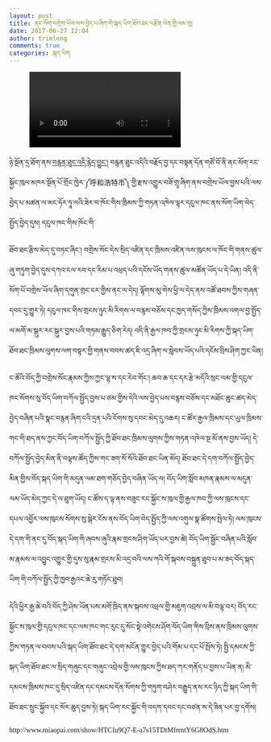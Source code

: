 ```yaml
---
layout: post
title: ནང་སོག་བགྲེས་ཡོལ་ལས་བྱེད་པ་ཞིག་གི་སྐད་ཡིག་ཐོབ་ཐང་བརྩོན་ལེན་གྱི་ལམ་བུ།
date: 2017-06-27 12:04
author: trimleng
comments: true
categories: སྐད་ཡིག
---
```

<!-- wp:video {"overwrite_transformations":true} -->
<figure class="wp-block-video"><video controls src="https://media-trimleng.s3.amazonaws.com/Mongolian+Language+Rights.mp4"></video></figure>
<!-- /wp:video -->

<p><span style="font-family: qomolangma-uchen;"><span style="font-weight: 400;">ཉེ་སྔོན་དྲ་ཐོག་ནས་<a href="http://www.miaopai.com/show/HTCIu9Q7-E-a7s15TDtMfrrntY6G8OdS.htm">བརྙན་ཐུང་འདི་རྙེད་བྱུང་།</a> བརྙན་ཐུང་འདིའི་བརྗོད་བྱ་དང་བསྟན་དོན་གཙོ་བོ་ནི་ནང་སོག་རང་སྐྱོང་ཁུལ་མཁར་སྔོན་པོ་གྲོང་ཁྱེར་༼</span><span style="font-weight: 400;">呼和浩特市</span><span style="font-weight: 400;">༽་གྱི་རྫས་འགྱུར་བཟོ་གྲྭ་ཞིག་ནས་བགྲེས་ཡོལ་བྱས་པའི་ལས་བྱེད་པ་མཚན་ལ་མང་ཧོར་ཏཱ་ལའི་ཟེར་བ་ཁོང་གིས་ཁྲིམས་ཀྱི་གཏན་འཁེལ་ལྟར་དངུལ་ཁང་ནས་སོག་ཡིག་བེད་སྤྱོད་བྱེད་དུས། དངུལ་ཁང་གིས་ཁོང་གི་</span></span></p>
<p><!--more--></p>
<p><span style="font-family: qomolangma-uchen;"><span style="font-weight: 400;">ཐོབ་ཐང་རྩིས་མེད་དུ་བཏང་ཞིང་། བགྲེས་སོང་དེས་སྲིད་འཛིན་དང་ཁྲིམས་འཛིན་ལས་ཁུངས་ལ་ཁོང་གི་གནས་ཚུལ་ཞུ་གཏུག་བྱེད་དུས་དཀའ་ངལ་རབ་དང་རིམ་པ་འཕྲད་པའི་དངོས་ཡོད་གནས་ཚུལ་མཚོན་ཡོད་པ་དེ་ཡིན། འདི་ནི་སོག་པོ་བགྲེས་ཡོལ་ཞིག་དགུན་གྲང་ངར་གྱིས་ནང་ལ་དེད། ལྟོགས་མུ་གེས་ཕྱི་ལ་དེད་ནས་འཚོ་ཐབས་ཀྱིས་གཞན་དབང་དུ་གྱུར་ཏེ། དངུལ་ཁང་གིས་གྲངས་ཉུང་མི་རིགས་ལ་བརྙས་བཅོས་དང་ཁྱད་གསོད་ཀྱིས་ཁྲིམས་འགལ་བྱ་སྤྱོད་ལ་མགོ་མ་སྒུར་རང་སྒུར་བྱས་པའི་གཏམ་རྒྱུད་ཅིག་རེད། འདི་ནི་རྒྱལ་ཁབ་ཀྱི་གྲངས་ཉུང་མི་རིགས་ཀྱི་སྐད་ཡིག་ཐོབ་ཐང་ཁྲིམས་ལུགས་ལག་བསྟར་གྱི་གནས་བབས་ཚད་ཇི་འདྲ་ཞིག་ལ་སླེབས་ཡོད་པའི་དངོས་བྲིས་ཤིག་ཀྱང་ཡིན།</span></span></p>
<p><span style="font-weight: 400; font-family: qomolangma-uchen;">ང་ཚོའི་བོད་ཀྱི་བགྲེས་སོང་རྣམས་ཀྱིས་ཀྱང་ལྷ་ས་དང་རེབ་གོང་། ཆབ་ཆ་དང་དར་རྩེ་མདོའི་སྲང་ལམ་གྱི་དངུལ་ཁང་སོགས་སུ་བོད་ཡིག་བཀོལ་སྤྱོད་བྱས་པ་ཙམ་གྱིས་དེའི་ལས་བྱེད་པས་བརྙས་བཅོས་དང་མཐོང་ཆུང་ཚད་མེད་བྱེད་བཞིན་པའི་སྣང་བརྙན་ཞིག་ངའི་དྲན་པའི་ངོགས་སུ་དབང་མེད་དུ་འཆར།&nbsp;</span><span style="font-weight: 400; font-family: qomolangma-uchen;">ང་ཚོར་རྒྱལ་ཁྲིམས་དང་ཡུལ་ཁྲིམས་གང་གི་ཐད་ནས་ཀྱང་བོད་ཡིག་བཀོལ་སྤྱོད་ཀྱི་ཐོབ་ཐང་ཁྲིམས་ལུགས་ཀྱིས་གཏན་འཁེལ་སྔ་མོ་ནས་བྱས་ཡོད། དེ་བཀོལ་སྤྱོད་བྱེད་མིན་ནི་བལྟས་ཚོད་ཀྱིས་གང་ཟག་སོ་སོའི་ཐོབ་ཐང་ཡིན་མོད། ཐོབ་ཐང་དེ་དག་བཀོལ་སྤྱོད་བྱེད་མིན་གྱིས་བོད་སྐད་ཡིག་གི་མདུན་ལམ་ཐག་གཅོད་བྱེད་བཞིན་ཡོད་ལ། བོད་ཡིག་སློབ་མཁན་རྣམས་ལ་མདུན་ལམ་ཡོད་མེད་ཀྱང་དེ་ལ་ཐུག་ཡོད། ང་ཚོས་ད་ལྟ་ནས་བཟུང་རང་སྐྱོང་ས་ཁུལ་གྱི་རྒྱལ་ཁབ་ཀྱི་ལས་ཁུངས་དང་དཔལ་འབྱོར་ལས་ཁུངས་སོགས་སུ་སྒེར་ངོས་ནས་བོད་ཡིག་བེད་སྤྱོད་ཀྱི་ལས་འགུལ་སྣ་ཚོགས་སྤེལ་ཏེ། ལས་ཁུངས་དེ་དག་གི་ནང་དུ་བོད་སྐད་ཡིག་གི་ཞབས་ཞུའི་རྣམ་གྲངས་ཤིག་ཡོད་པར་བྱས་ཚེ། བོད་ཡིག་སྦྱོང་བཞིན་པའི་སློབ་མ་རྣམས་ལ་འབྱུང་འགྱུར་གྱི་དུས་སུ་རྣམ་གྲངས་མི་འདྲ་བའི་ལས་ཀའི་གོ་སྐབས་བསྐྲུན་ཐུབ་པ་མ་ཟད་བོད་སྐད་ཡིག་གི་བཀོལ་སྤྱོད་ཀྱི་ཁྱབ་རྒྱའང་ཆེ་རུ་གཏོང་ཐུབ།</span></p>
<p><span style="font-weight: 400; font-family: qomolangma-uchen;">དེའི་ཕྱིར་རྒྱ་ཆེ་བའི་བོད་ཀྱི་ཤེས་ཡོན་པས་མགོ་ཁྲིད་ནས་སྐབས་འཕྲལ་གྱི་མཇུག་འབྲས་ལ་མི་བལྟ་བར། བོད་རང་སྐྱོང་ས་ཁུལ་གྱི་དངུལ་ཁང་དང་ལས་ཁང་གང་རུང་དུ་སོང་སྟེ་འགེངས་ཤོག་བོད་ཡིག་གིས་བྲིས་ནས་ཁྲིམས་ལུགས་ཀྱིས་གཏན་ལ་བབས་པའི་སྐད་ཡིག་ཐོབ་ཐང་དེ་དག་མངོན་གྱུར་བྱེད་པའི་གོམ་པ་དང་པོ་སྤོས་ཏེ། སྤྱི་དམངས་ཀྱི་སྐད་ཡིག་ཐོབ་ཐང་ལ་སྲིད་གཞུང་དང་གཞུང་འབྲེལ་གྱི་ལས་ཁུངས་ཀྱིས་ཐད་ཀར་གནོད་པ་བྱས་པ་ཡིན་ན། མི་དམངས་ཁྲིམས་ཁང་དུ་སྲིད་འཛིན་དང་དམངས་དོན་སོགས་ཀྱི་གཏུག་བཤེར་བརྒྱུད་ནས་རང་ཉིད་ཀྱི་སྐད་ཡིག་གི་ཐོབ་ཐང་སྲུང་སྐྱོབ་དང་སོར་ཆུད་བྱས་ཏེ། སྐད་ཡིག་རང་སྐྱོང་གི་བདག་དབང་དང་བཙན་ས་དེ་ཟིན་པར་བྱ་དགོས།</span></p>
<p><span style="font-family: qomolangma-uchen;">http://www.miaopai.com/show/HTCIu9Q7-E-a7s15TDtMfrrntY6G8OdS.htm</span></p>
